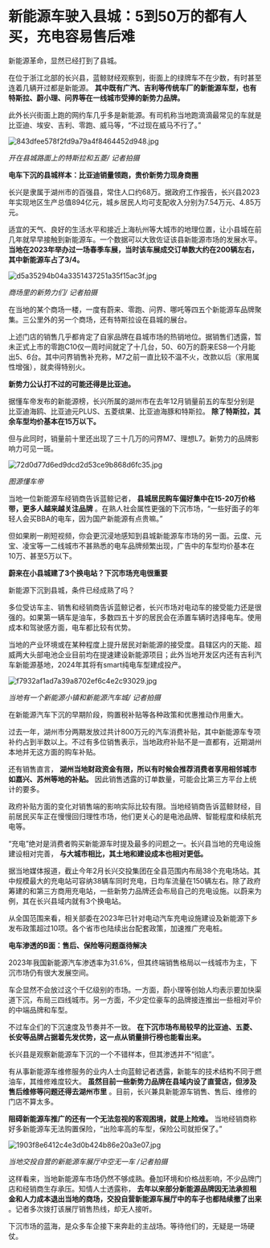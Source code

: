 # 新能源车驶入县城：5到50万的都有人买，充电容易售后难

新能源革命，显然已经打到了县城。

在位于浙江北部的长兴县，蓝鲸财经观察到，街面上的绿牌车不在少数，有时甚至连着几辆开过都是新能源。
**其中既有广汽、吉利等传统车厂的新能源车型，也有特斯拉、蔚小理、问界等在一线城市受捧的新势力品牌。**

此外长兴街面上跑的网约车几乎多是新能源。有司机称当地跑滴滴最常见的车就是比亚迪、埃安、吉利、零跑、威马等，“不过现在威马不行了。”

![843dfee578f2fd9a79a4f8464452d948.jpg](https://raw.githubusercontent.com/qqhsx/qqnews_image/main/2024/02/15/新能源车驶入县城：5到50万的都有人买，充电容易售后难/843dfee578f2fd9a79a4f8464452d948.jpg)

_开在县城路面上的特斯拉和五菱/ 记者拍摄_

**电车下沉的县城样本：比亚迪销量领跑，贵价新势力现身商圈**

长兴是隶属于湖州市的百强县，常住人口约68万。据政府工作报告，长兴县2023年实现地区生产总值894亿元，城乡居民人均可支配收入分别为7.54万元、4.85万元。

适宜的天气、良好的生活水平和接近上海杭州等大城市的地理位置，让小县城在前几年就早早接触到新能源车。一个数据可以大致佐证该县新能源市场的发展水平。
**当地在2023年举办过一场春季车展，当时该车展成交订单数大约在200辆左右，其中新能源车占了3/4。**

![d5a35294b04a3351437251a35f15ac3f.jpg](https://raw.githubusercontent.com/qqhsx/qqnews_image/main/2024/02/15/新能源车驶入县城：5到50万的都有人买，充电容易售后难/d5a35294b04a3351437251a35f15ac3f.jpg)

 _商场里的新势力们/ 记者拍摄_

在当地的某个商场一楼，一度有蔚来、零跑、问界、哪吒等四五个新能源车品牌聚集。三公里外的另一个商场，还有特斯拉设在县城的展台。

上述门店的销售几乎都肯定了自家品牌在县城市场的热销地位。据销售们透露，暂未正式上市的零跑C10仅一周时间就定了十几台，50、60万的蔚来ES8一个月能出5、6台。其中问界销售补充称，M7之前一直比较不温不火，改款以后（家用属性增强），就卖得特别火。

**新势力公认打不过的可能还得是比亚迪。**

据懂车帝发布的新能源榜，长兴所属的湖州市在去年12月销量前五的车型分别是比亚迪海鸥、比亚迪元PLUS、五菱缤果、比亚迪海豚和特斯拉。
**除了特斯拉，其余车型均价基本在15万以下。**

但与此同时，销量前十里还出现了三十几万的问界M7、理想L7。新势力的品牌影响力可见一斑。

![72d0d77d6ed9dcd2d53ce9b868d6fc35.jpg](https://raw.githubusercontent.com/qqhsx/qqnews_image/main/2024/02/15/新能源车驶入县城：5到50万的都有人买，充电容易售后难/72d0d77d6ed9dcd2d53ce9b868d6fc35.jpg)

_图源懂车帝_

当地一位新能源车经销商告诉蓝鲸记者， **县城居民购车偏好集中在15-20万价格带，更多人越来越关注品牌**
。在熟人社会属性更强的下沉市场，“一些好面子的年轻人会买BBA的电车，因为国产新能源有点贵嘛。”

但如果刷一刷短视频，你会更沉浸地感知到县城新能源车市场的另一面。云度、元宝、凌宝等一二线城市不甚熟悉的电车品牌频繁出现，广告中的车型均价基本在10万、甚至5万以下。

**蔚来在小县城建了3个换电站？下沉市场充电很重要**

新能源下沉到县城，条件已经成熟了吗？

多位受访车主、销售和经销商告诉蓝鲸记者，长兴市场对电动车的接受能力还是很强的。如果第一辆车是油车，多数四五十岁的居民会在添置车辆时选择电车。使用成本和驾驶感方面，电车都比较有优势。

当地的产业环境或在某种程度上提升居民对新能源的接受度。县辖区内的天能、超威两大头部电池企业目前均在提速建设新能源项目；此外当地开发区内还有吉利汽车新能源基地，2024年其将有smart纯电车型建成投产。

![f7932af1ad7a39a8702ef6c4e2c93029.jpg](https://raw.githubusercontent.com/qqhsx/qqnews_image/main/2024/02/15/新能源车驶入县城：5到50万的都有人买，充电容易售后难/f7932af1ad7a39a8702ef6c4e2c93029.jpg)

 _当地有一个新能源小镇和新能源汽车城/ 记者拍摄_

在新能源汽车下沉的早期阶段，购置税补贴等各种政策和优惠推动作用重大。

过去一年，湖州市分两期发放过共计800万元的汽车消费补贴，其中新能源车专项补约占到半数以上。不过有多位销售表示，当地政府补贴不是一直都有，近期湖州本地并无这方面的购车补贴。

还有销售直言， **湖州当地财政资金有限，所以有时候会推荐消费者享用相邻城市如嘉兴、苏州等地的补贴。**
因此销售透露的订单数量，可能会比第三方平台上统计的要多。

政府补贴方面的变化对销售端的影响实际比较有限。当地经销商告诉蓝鲸财经，目前居民买车正在慢慢回归理性市场，他们更关心的是电池品牌、智能程度和续航充电等。

“充电”绝对是消费者购买新能源车时提及最多的问题之一。长兴县当地的充电设施建设相对完善， **与大城市相比，其土地和建设成本也相对更低。**

据当地媒体报道，截止今年2月长兴交投集团在全县范围内布局38个充电场站。其中规模最大的充电站可容纳38辆车同时充电，日均车流量在150辆左右。除了政府筹建的和第三方商用充电站，一些新势力品牌还会布局自己的充电设施。以蔚来为例，其在长兴县域内就有3个换电站。

从全国范围来看，相关部委在2023年已针对电动汽车充电设施建设及新能源下乡发布政策超过10项。各个省市也陆续出台配套政策，加速推广充电桩。

**电车渗透的B面：售后、保险等问题亟待解决**

2023年我国新能源汽车渗透率为31.6%，但其终端销售格局以一线城市为主，下沉市场仍有很大发展空间。

车企显然不会放过这个千亿级别的市场。一方面，蔚小理等创始人均表示要加快渠道下沉，布局三四线城市。另一方面，不少定位豪车的品牌接连推出一些相对平价的中端品牌和车型。

不过车企们的下沉速度及节奏并不一致。 **在下沉市场布局较早的比亚迪、五菱、长安等品牌占据着先发优势，这一点从销量排行榜也能看出来。**

长兴县是观察新能源车下沉的一个不错样本，但其渗透并不“彻底”。

有从事新能源车维修服务的业内人士向蓝鲸记者透露，新能车的技术结构不同于燃油车，其维修难度较大。
**虽然目前一些新势力品牌在县域内设了直营店，但涉及售后维修等问题还得去湖州市里** 。目前，长兴兼具新能源车销售、售后、维修的门店不算太多。

**阻碍新能源车推广的还有一个无法忽视的客观困境，就是上险难。** 当地经销商称好多新能源车无法购置保险，“出险率高的车型，保险公司就拒保了。”

![1903f8e6412c4e3d0b424b86e20a3e07.jpg](https://raw.githubusercontent.com/qqhsx/qqnews_image/main/2024/02/15/新能源车驶入县城：5到50万的都有人买，充电容易售后难/1903f8e6412c4e3d0b424b86e20a3e07.jpg)

_当地交投自营的新能源车展厅中空无一车 /记者拍摄_

这样看来，当地新能源车市场仍然不够成熟。叠加环境和价格战影响，不少品牌门店和经销商生存承压。知情人士透露称，
**去年以来部分新能源品牌因无法承担租金和人力成本退出当地的商场，交投自营新能源车展厅中的车子也都陆续撤了出来**
。记者多次拨打该展厅销售热线，却无人接听。

下沉市场的蓝海，是众多车企接下来奔赴的主战场。等待他们的，无疑是一场硬仗。

